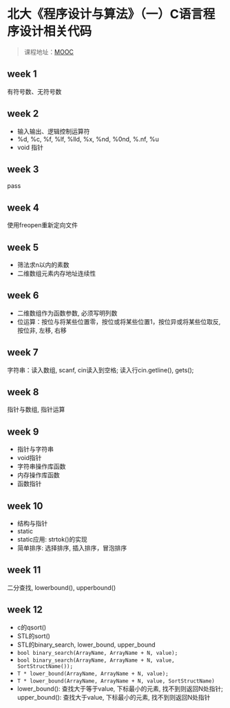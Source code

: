 # 北大《程序设计与算法》（一）C语言程序设计相关代码

> 课程地址：[MOOC](https://www.icourse163.org/course/PKU-1001553023)

## week 1

有符号数、无符号数

## week 2

+ 输入输出、逻辑控制运算符 
+ %d, %c, %f, %lf, %lld, %x, %nd, %0nd, %.nf, %u
+ void 指针 

## week 3

pass

## week 4

使用freopen重新定向文件

## week 5

+ 筛法求n以内的素数
+ 二维数组元素内存地址连续性 

## week 6

+ 二维数组作为函数参数, 必须写明列数 
+ 位运算：按位与将某些位置零，按位或将某些位置1，按位异或将某些位取反, 按位非, 左移, 右移 

## week 7

字符串：读入数组, scanf, cin读入到空格;  读入行cin.getline(), gets();  <cstring>

## week 8

指针与数组, 指针运算

## week 9

+ 指针与字符串
+ void指针
+ 字符串操作库函数 
+ 内存操作库函数
+ 函数指针 

## week 10

+ 结构与指针
+ static
+ static应用: strtok()的实现
+ 简单排序: 选择排序, 插入排序，冒泡排序 

## week 11

二分查找, lowerbound(), upperbound() 

## week 12

+ c的qsort()
+ STL的sort()
+ STL的binary_search, lower_bound, upper_bound 
+ `bool binary_search(ArrayName, ArrayName + N, value); `
+ `bool binary_search(ArrayName, ArrayName + N, value, SortStructName());`
+ `T * lower_bound(ArrayName, ArrayName + N, value); `
+ `T * lower_bound(ArrayName, ArrayName + N, value, SortStructName)`
+ lower_bound(): 查找大于等于value, 下标最小的元素, 找不到则返回N处指针; upper_bound(): 查找大于value, 下标最小的元素, 找不到则返回N处指针

